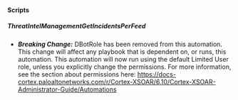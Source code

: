 
#### Scripts
##### ThreatIntelManagementGetIncidentsPerFeed
- ***Breaking Change:*** DBotRole has been removed from this automation. 
This change will affect any playbook that is dependent on, or runs, this automation.
This automation will now run using the default Limited User role, unless you explicitly change the permissions.
For more information, see the section about permissions here:
[https://docs-cortex.paloaltonetworks.com/r/Cortex-XSOAR/6.10/Cortex-XSOAR-Administrator-Guide/Automations
](https://docs-cortex.paloaltonetworks.com/r/Cortex-XSOAR/6.10/Cortex-XSOAR-Administrator-Guide/Automations)
